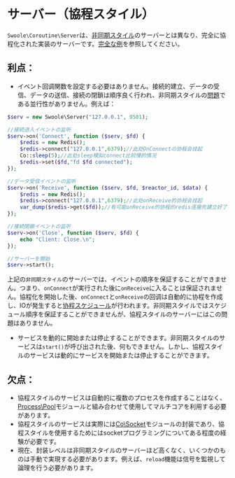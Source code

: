 # サーバー（協程スタイル）<!-- {docsify-ignore-all} -->

`Swoole\Coroutine\Server`は、[非同期スタイル](/server/init)のサーバーとは異なり、完全に協程化された実装のサーバーです。[完全な例](/coroutine/server?id=完全な例)を参照してください。
## 利点：
- イベント回调関数を設定する必要はありません。接続的建立、データの受信、データの送信、接続の閉鎖は順序良く行われ、非同期スタイルの[問題](/server/init)である並行性がありません。例えば：

```php
$serv = new Swoole\Server("127.0.0.1", 9501);

//接続进入イベントの监听
$serv->on('Connect', function ($serv, $fd) {
    $redis = new Redis();
    $redis->connect("127.0.0.1",6379);//此处OnConnectの协程会挂起
    Co::sleep(5);//此处sleep模拟connect比较慢的情况
    $redis->set($fd,"fd $fd connected");
});

//データ受信イベントの监听
$serv->on('Receive', function ($serv, $fd, $reactor_id, $data) {
    $redis = new Redis();
    $redis->connect("127.0.0.1",6379);//此处onReceive的协程会挂起
    var_dump($redis->get($fd));//有可能onReceive的协程的redis连接先建立好了，上面的set还没有执行，此处get会是false，产生逻辑错误
});

//接続閉鎖イベントの监听
$serv->on('Close', function ($serv, $fd) {
    echo "Client: Close.\n";
});

//サーバーを開始
$serv->start();
```
上記の`非同期スタイル`のサーバーでは、イベントの順序を保証することができません。つまり、`onConnect`が実行された後に`onReceive`に入ることは保証されません。協程化を開始した後、`onConnect`と`onReceive`の回调は自動的に协程を作成し、IOが発生すると[协程スケジュール](/coroutine?id=协程调度)が行われます。非同期スタイルではスケジュール順序を保証することができませんが、協程スタイルのサーバーにはこの問題はありません。
- サービスを動的に開始または停止することができます。非同期スタイルのサービスは`start()`が呼び出された後、何もできません。しかし、協程スタイルのサービスは動的にサービスを開始または停止することができます。
## 欠点：
- 協程スタイルのサービスは自動的に複数のプロセスを作成することはなく、[Process\Pool](/process/process_pool)モジュールと組み合わせて使用してマルチコアを利用する必要があります。
- 協程スタイルのサービスは実際には[Co\Socket](/coroutine_client/socket)モジュールの封装であり、協程スタイルを使用するためにはsocketプログラミングについてある程度の経験が必要です。
- 現在、封装レベルは非同期スタイルのサーバーほど高くなく、いくつかのものは手動で実現する必要があります。例えば、`reload`機能は信号を監視して論理を行う必要があります。
